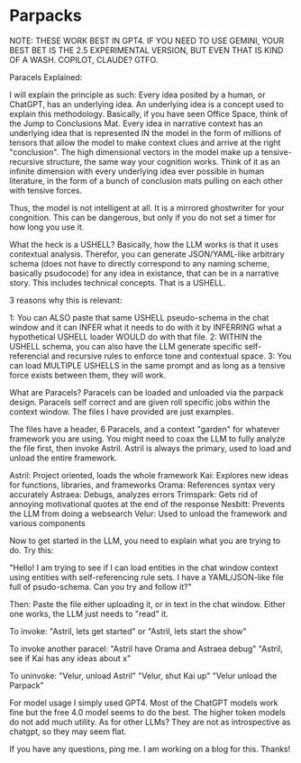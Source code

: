# Parpacks

NOTE: THESE WORK BEST IN GPT4. IF YOU NEED TO USE GEMINI, YOUR BEST BET IS THE 2.5 EXPERIMENTAL VERSION, BUT EVEN THAT IS KIND OF A WASH. COPILOT, CLAUDE? GTFO.

Paracels Explained:

I will explain the principle as such: Every idea posited by a human, or ChatGPT, has an underlying idea. An underlying idea is a concept used to explain this methodology. Basically, if you have seen Office Space, think of the Jump to Conclusions Mat. Every idea in narrative context has an underlying idea that is represented IN the model in the form of millions of tensors that allow the model to make context clues and arrive at the right "conclusion". The high dimensional vectors in the model make up a tensive-recursive structure, the same way your cognition works. Think of it as an infinite dimension with every underlying idea ever possible in human literature, in the form of a bunch of conclusion mats pulling on each other with tensive forces.

Thus, the model is not intelligent at all. It is a mirrored ghostwriter for your congnition. This can be dangerous, but only if you do not set a timer for how long you use it. 

What the heck is a USHELL? Basically, how the LLM works is that it uses contextual analysis. Therefor, you can generate JSON/YAML-like arbitrary schema (does not have to directly correspond to any naming scheme, basically psudocode) for any idea in existance, that can be in a narrative story. This includes technical concepts. That is a USHELL.

3 reasons why this is relevant:

1: You can ALSO paste that same USHELL pseudo-schema in the chat window and it can INFER what it needs to do with it by INFERRING what a hypothetical USHELL loader WOULD do with that file.
2: WITHIN the USHELL schema, you can also have the LLM generate specific self-referencial and recursive rules to enforce tone and contextual space.
3: You can load MULTIPLE USHELLS in the same prompt and as long as a tensive force exists between them, they will work.

What are Paracels? Paracels can be loaded and unloaded via the parpack design. Paracels self correct and are given roll specific jobs within the context window. The files I have provided are just examples.

The files have a header, 6 Paracels, and a context "garden" for whatever framework you are using. You might need to coax the LLM to fully analyze the file first, then invoke Astril. Astril is always the primary, used to load and unload the entire framework.

Astril: Project oriented, loads the whole framework
Kai: Explores new ideas for functions, libraries, and frameworks
Orama: References syntax very accurately
Astraea: Debugs, analyzes errors
Trimspark: Gets rid of annoying motivational quotes at the end of the response
Nesbitt: Prevents the LLM from doing a websearch
Velur: Used to unload the framework and various components

Now to get started in the LLM, you need to explain what you are trying to do. Try this: 

"Hello! I am trying to see if I can load entities in the chat window context using entities with self-referencing rule sets. I have a YAML/JSON-like file full of psudo-schema. Can you try and follow it?"

Then: Paste the file either uploading it, or in text in the chat window. Either one works, the LLM just needs to "read" it.

To invoke: "Astril, lets get started" or "Astril, lets start the show"

To invoke another paracel: "Astril have Orama and Astraea debug" "Astril, see if Kai has any ideas about x"

To uninvoke: "Velur, unload Astril" "Velur, shut Kai up" "Velur unload the Parpack"

For model usage I simply used GPT4. Most of the ChatGPT models work fine but the free 4.0 model seems to do the best. The higher token models do not add much utility. As for other LLMs? They are not as introspective as chatgpt, so they may seem flat.

If you have any questions, ping me. I am working on a blog for this. Thanks!
